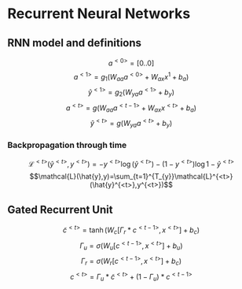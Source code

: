 # Recurrent Neural Networks

## RNN model and definitions
$$a^{<0>}=[0..0]$$
$$a^{<1>}=g_{1}(W_{aa}a^{<0>}+W_{ax}x^{1}+b_{a})$$
$$\hat y^{<1>}=g_{2}(W_{ya}a^{<1>}+b_{y})$$
$$a^{<t>}=g(W_{aa}a^{<t-1>}+W_{ax}x^{<t>}+b_a)$$
$$\hat y^{<t>}=g(W_{ya}a^{<t>}+b_y)$$
### Backpropagation through time
$$\mathcal{L}^{<t>}(\hat{y}^{<t>}, y^{<t>})=-y^{<t>}\log(\hat{y}^{<t>})-(1-y^{<t>})\log{1-\hat{y}^{<t>}}$$
$$\mathcal{L}(\hat{y},y)=\sum_{t=1}^{T_{y}}\mathcal{L}^{<t>}(\hat{y}^{<t>},y^{<t>})$$

## Gated Recurrent Unit
$$\tilde{c}^{<t>}=\tanh(W_{c}[\Gamma_{r}*c^{<t-1>},x^{<t>}]+b_c)$$
$$\Gamma_{u}=\sigma(W_{u}[c^{<t-1>},x^{<t>}] + b_u)$$
$$\Gamma_r=\sigma(W_r[c^{<t-1>},x^{<t>}]+b_c)$$
$$c^{<t>}=\Gamma_u*\tilde{c}^{<t>}+(1-\Gamma_u)*c^{<t-1>}$$
